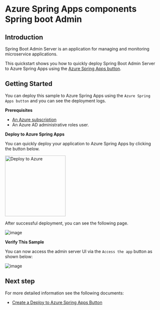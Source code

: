 # Azure Spring Apps components Spring boot Admin

## Introduction

Spring Boot Admin Server is an application for managing and monitoring microservice applications.

This quickstart shows you how to quickly deploy Spring Boot Admin Server to Azure Spring Apps using the [Azure Spring Apps button](https://hui1110.github.io/NubesGen/asa-button/overview/).

## Getting Started

You can deploy this sample to Azure Spring Apps using the `Azure Spring Apps button` and you can see the deployment logs.

**Prerequisites**

- [An Azure subscription](https://azure.microsoft.com/free/)
- An Azure AD administrative roles user.

**Deploy to Azure Spring Apps**

You can quickly deploy your application to Azure Spring Apps by clicking the button below.

<a href="https://yonghui-asa-dev-apps-webapp.azuremicroservices.io/deploy.html?url=https://github.com/hui1110/azure-spring-admin" data-linktype="external">
    <img src="https://user-images.githubusercontent.com/58474919/236122963-8c0857bb-3822-4485-892a-445fa33f1612.png" alt="Deploy to Azure" width="200px" data-linktype="relative-path">
</a>

After successful deployment, you can see the following page.

![image](https://github.com/hui1110/azure-spring-admin/assets/58474919/3404d45f-32d4-42a1-93b8-0f38deb0bc94)

**Verify This Sample**

You can now access the admin server UI via the `Access the app` button as shown below:

![image](https://github.com/hui1110/azure-spring-admin/assets/58474919/90c4096e-868d-4801-a46a-d46f6bfee447)

## Next step

For more detailed information see the following documents:

- [Create a Deploy to Azure Spring Apps Button](https://hui1110.github.io/NubesGen/asa-button/quick-start/)
